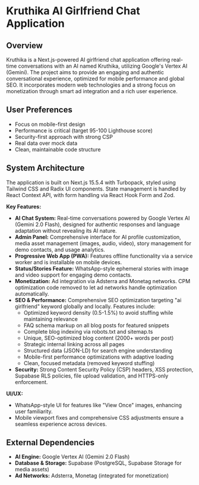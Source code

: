 # Kruthika AI Girlfriend Chat Application

## Overview
Kruthika is a Next.js-powered AI girlfriend chat application offering real-time conversations with an AI named Kruthika, utilizing Google's Vertex AI (Gemini). The project aims to provide an engaging and authentic conversational experience, optimized for mobile performance and global SEO. It incorporates modern web technologies and a strong focus on monetization through smart ad integration and a rich user experience.

## User Preferences
- Focus on mobile-first design
- Performance is critical (target 95-100 Lighthouse score)
- Security-first approach with strong CSP
- Real data over mock data
- Clean, maintainable code structure

## System Architecture
The application is built on Next.js 15.5.4 with Turbopack, styled using Tailwind CSS and Radix UI components. State management is handled by React Context API, with form handling via React Hook Form and Zod.

**Key Features:**
- **AI Chat System:** Real-time conversations powered by Google Vertex AI (Gemini 2.0 Flash), designed for authentic responses and language adaptation without revealing its AI nature.
- **Admin Panel:** Comprehensive interface for AI profile customization, media asset management (images, audio, video), story management for demo contacts, and usage analytics.
- **Progressive Web App (PWA):** Features offline functionality via a service worker and is installable on mobile devices.
- **Status/Stories Feature:** WhatsApp-style ephemeral stories with image and video support for engaging demo contacts.
- **Monetization:** Ad integration via Adsterra and Monetag networks. CPM optimization code removed to let ad networks handle optimization automatically.
- **SEO & Performance:** Comprehensive SEO optimization targeting "ai girlfriend" keyword globally and locally. Features include:
  - Optimized keyword density (0.5-1.5%) to avoid stuffing while maintaining relevance
  - FAQ schema markup on all blog posts for featured snippets
  - Complete blog indexing via robots.txt and sitemap.ts
  - Unique, SEO-optimized blog content (2000+ words per post)
  - Strategic internal linking across all pages
  - Structured data (JSON-LD) for search engine understanding
  - Mobile-first performance optimizations with adaptive loading
  - Clean, focused metadata (removed keyword stuffing)
- **Security:** Strong Content Security Policy (CSP) headers, XSS protection, Supabase RLS policies, file upload validation, and HTTPS-only enforcement.

**UI/UX:**
- WhatsApp-style UI for features like "View Once" images, enhancing user familiarity.
- Mobile viewport fixes and comprehensive CSS adjustments ensure a seamless experience across devices.

## External Dependencies
- **AI Engine:** Google Vertex AI (Gemini 2.0 Flash)
- **Database & Storage:** Supabase (PostgreSQL, Supabase Storage for media assets)
- **Ad Networks:** Adsterra, Monetag (integrated for monetization)
